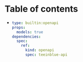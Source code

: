 # Table of contents

* ```yaml
  type: builtin:openapi
  props:
    models: true
  dependencies:
    spec:
      ref:
        kind: openapi
        spec: teeinblue-api
  ```
